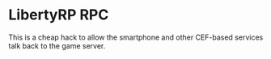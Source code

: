 # LibertyRP RPC

This is a cheap hack to allow the smartphone and other CEF-based services talk back to the game server.

